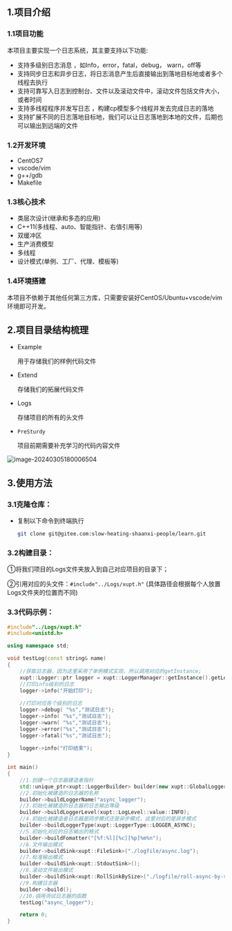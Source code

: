 ## 1.项目介绍

### 1.1项目功能

本项⽬主要实现⼀个⽇志系统，其主要⽀持以下功能:  

- ⽀持多级别⽇志消息 ，如Info，error，fatal，debug， warn，off等 
- ⽀持同步⽇志和异步日志，将日志消息产生后直接输出到落地目标地或者多个线程去执行
- ⽀持可靠写⼊⽇志到控制台、⽂件以及滚动⽂件中，滚动文件包括文件大小，或者时间
- ⽀持多线程程序并发写⽇志 ，构建cp模型多个线程并发去完成日志的落地
- ⽀持扩展不同的⽇志落地⽬标地，我们可以让日志落地到本地的文件，后期也可以输出到远端的文件

### 1.2开发环境

- CentOS7  
- vscode/vim  
- g++/gdb  
- Makefile

### 1.3核心技术

- 类层次设计(继承和多态的应⽤)
- C++11(多线程、auto、智能指针、右值引⽤等) 
- 双缓冲区  
- ⽣产消费模型  
- 多线程  
- 设计模式(单例、⼯⼚、代理、模板等)  

### 1.4环境搭建

本项目不依赖于其他任何第三方库，只需要安装好CentOS/Ubuntu+vscode/vim环境即可开发。

## 2.项目目录结构梳理

- Example

  用于存储我们的样例代码文件

- Extend

  存储我们的拓展代码文件

- Logs

  存储项目的所有的头文件

- `PreSturdy`

  项目前期需要补充学习的代码内容文件

![image-20240305180006504](https://gitee.com/slow-heating-shaanxi-people/pictrue/raw/master/pmm/image-20240305180006504.png)

## 3.使用方法

### 3.1克隆仓库：

- 复制以下命令到终端执行

  ```bash
  git clone git@gitee.com:slow-heating-shaanxi-people/learn.git
  ```

### 3.2构建目录：

①将我们项目的Logs文件夹放入到自己对应项目的目录下；

②引用对应的头文件：`#include"../Logs/xupt.h"` (具体路径会根据每个人放置Logs文件夹的位置而不同)

### 3.3代码示例：

```cpp
#include"../Logs/xupt.h"
#include<unistd.h>

using namespace std;

void testLog(const string& name)
{
    //获取日志器，因为这里采用了单例模式实现，所以调用对应的getInstance;
    xupt::Logger::ptr logger = xupt::LoggerManager::getInstance().getLogger(name);
    //打印info级别的日志
    logger->info("开始打印");
	
    //打印对应各个级别的日志
    logger->debug( "%s","测试日志");
    logger->info( "%s","测试日志");
    logger->warn( "%s","测试日志");
    logger->error("%s","测试日志");
    logger->fatal("%s","测试日志"); 
	
    logger->info("打印结束");
}

int main()
{
	//1.创建一个日志器建造者指针
    std::unique_ptr<xupt::LoggerBuilder> builder(new xupt::GlobalLoggerBuilder());
    //2.初始化被建造的日志器的名称
    builder->buildLoggerName("async_logger");
    //3.初始化被建造的日志器的日志输出等级
    builder->buildLoggerLevel(xupt::LogLevel::value::INFO);
    //4.初始化被建造者日志器是同步模式还是异步模式，这里对应的是异步模式
    builder->buildLoggerType(xupt::LoggerType::LOGGER_ASYNC);
    //5.初始化对应的日志输出的格式
    builder->buildFomatter("[%f:%l][%c][%p]%m%n");
    //6.文件输出模式
    builder->buildSink<xupt::FileSink>("./logfile/async.log");
    //7.标准输出模式
    builder->buildSink<xupt::StdoutSink>();
    //8.滚动文件输出模式
    builder->buildSink<xupt::RollSinkBySize>("./logfile/roll-async-by-size", 1024 * 1024);
    //9.构建日志器
    builder->build();
    //10.调用测试日志器的函数
    testLog("async_logger");

    return 0;
}
```

